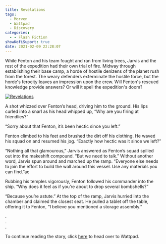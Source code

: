 ```yaml
---
title: Revelations
tags:
  - Morven
  - Wattpad
  - Discovery
categories:
  - - Flash Fiction
showKofiSuport: true
date: 2021-02-09 22:28:07
---
```


While Fenton and his team fought and ran from living trees, Jarvis and the rest of the expedition had their own trial of fire. Midway through establishing their base camp, a horde of hostile denizens of the planet rush from the forest. The weary defenders exterminate the hostile force, but the horde's ferocity leaves an impression upon the crew.<!-- more --> Will Fenton's rescued knowledge provide answers? Or will it spell the expedition's doom?

<div class="center">

[![Revelations](/images/covers/discovery.png "Revelations")](https://www.wattpad.com/1022931015-discovery-revelations)

</div>

A shot whizzed over Fenton’s head, driving him to the ground. His lips curled into a snarl as his head whipped up, “Why are you firing at friendlies?”

“Sorry about that Fenton, it’s been hectic since you left.”

Fenton climbed to his feet and brushed the dirt off his clothing. He waved his squad on and resumed his jog. “Exactly how hectic was it since we left?”

“Nothing all that glamourous,” Jarvis answered as Fenton’s squad spilled out into the makeshift compound. “But we need to talk.” Without another word, Jarvis spun around and marched up the ramp. “Everyone else needs to join the effort to build the wall around this vessel. Use any materials you can find.”ac

Rubbing his temples vigorously, Fenton followed his commander into the ship. “Why does it feel as if you’re about to drop several bombshells?”

“Because you’re astute.” At the top of the ramp, Jarvis hurried into the chamber and claimed the closest seat. He pulled a tablet off the table, offering it to Fenton, “I believe you mentioned a storage assembly.”

<div class="center story-ellipses">

.</br>
.</br>
.</br>

</div>

<div>

To continue reading the story, click [here](https://www.wattpad.com/1022931015-discovery-revelations) to head over to Wattpad.

</div>